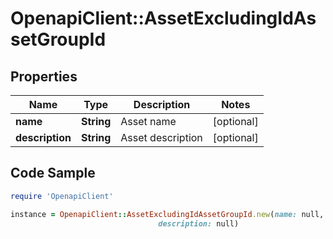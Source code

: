 # OpenapiClient::AssetExcludingIdAssetGroupId

## Properties

Name | Type | Description | Notes
------------ | ------------- | ------------- | -------------
**name** | **String** | Asset name | [optional] 
**description** | **String** | Asset description | [optional] 

## Code Sample

```ruby
require 'OpenapiClient'

instance = OpenapiClient::AssetExcludingIdAssetGroupId.new(name: null,
                                 description: null)
```


